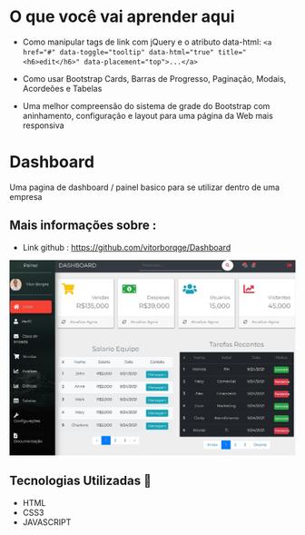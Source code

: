 # O que você vai aprender aqui

- Como manipular tags de link com jQuery e o atributo data-html: `<a href="#" data-toggle="tooltip" data-html="true" title="<h6>edit</h6>" data-placement="top">...</a>`

- Como usar Bootstrap Cards, Barras de Progresso, Paginação, Modais, Acordeões e Tabelas

- Uma melhor compreensão do sistema de grade do Bootstrap com aninhamento, configuração e layout para uma página da Web mais responsiva

# Dashboard

Uma pagina de dashboard / painel basico para se utilizar dentro de uma empresa

## Mais informações sobre : 

- Link github : https://github.com/vitorborqge/Dashboard

<p align="left">
  <a href='https://github.com/vitorborqge/Dashboard'>
  <img src="images/dashboard.jpeg" width="700" title="dashboard">
  <!-- <img src="images/dashboard.jpeg" width="700" title="dashboard"> -->
  </a>
</p>
 

## Tecnologias Utilizadas 🚀

- HTML
- CSS3
- JAVASCRIPT
